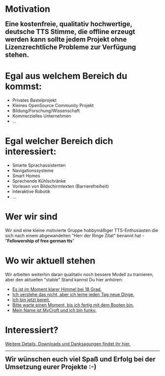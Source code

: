 # Motivation

<span style="font-size:1.5em;font-weight:bold">
Eine kostenfreie, qualitativ hochwertige, deutsche TTS Stimme, die offline erzeugt werden kann sollte jedem Projekt ohne Lizenzrechtliche Probleme zur Verfügung stehen.
</span>


# Egal aus welchem Bereich du kommst:
* Privates Bastelprojekt
* Kleines OpenSource Community Projekt
* Bildung/Forschung/Wissenschaft
* Kommerzielles Unternehmen
* ...

# Egal welcher Bereich dich interessiert:
* Smarte Sprachassistenten
* Navigationssysteme
* Smart Homes
* Sprechende Kühlschränke
* Vorlesen von Bildschirmtexten (Barrierefreiheit)
* Interaktive Robotik
* ...

# Wer wir sind
Wir sind eine kleine motivierte Gruppe hobbymäßiger TTS-Enthusiasten die sich nach einem abgewandelten "Herr der Ringe Zitat" benannt hat - "**Fellowership of free german tts**"

# Wo wir aktuell stehen
Wir arbeiten weiterhin daran qualitativ noch bessere Modell zu trainieren, aber den aktuellen "stable" Stand kannst Du hier anhören:
* [Es ist im Moment klarer Himmel bei 18 Grad.](https://drive.google.com/file/d/1cDIq4QG6i60WjUYNT6fr2cpEjFQIi8w5/view?usp=sharing)
* [Ich verstehe das nicht, aber ich lerne jeden Tag neue Dinge.](https://drive.google.com/file/d/1kja_2RsFt6EmC33HTB4ozJyFlvh_DTFQ/view?usp=sharing)
* [Ich bin jetzt bereit.](https://drive.google.com/file/d/1GkplGH7LMJcPDpgFJocXHCjRln_ccVFs/view?usp=sharing)
* [Bitte warte einen Moment, bis ich fertig mit dem Booten bin.](https://drive.google.com/file/d/19Td-F14n_05F-squ3bNlt2BDE-NMFaq1/view?usp=sharing)
* [Mein Name ist MyCroft und ich bin funky.](https://drive.google.com/file/d/1dbyOyE7Oy8YdAsYqQ4vz4VJjiWIyc8oV/view?usp=sharing)

# Interessiert?
[Weitere Details, Downloads und Danksagungen findet ihr hier.](https://github.com/thorstenMueller/deep-learning-german-tts "Dataset Details und Thorsten-Modell Download")


---

<span style="font-size:1.5em;font-weight:bold">
Wir wünschen euch viel Spaß und Erfolg bei der Umsetzung eurer Projekte :-)
</span>
